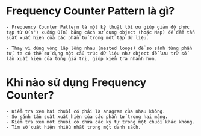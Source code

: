 # Frequency Counter Pattern là gì?

    - Frequency Counter Pattern là một kỹ thuật tối ưu giúp giảm độ phức tạp từ O(n²) xuống O(n) bằng cách sử dụng object (hoặc Map) để đếm tần suất xuất hiện của các phần tử trong một tập dữ liệu.

    - Thay vì dùng vòng lặp lồng nhau (nested loops) để so sánh từng phần tử, ta có thể sử dụng một cấu trúc dữ liệu như object để lưu trữ số lần xuất hiện của từng giá trị, giúp kiểm tra nhanh hơn.

#   Khi nào sử dụng Frequency Counter?

    - Kiểm tra xem hai chuỗi có phải là anagram của nhau không.
    - So sánh tần suất xuất hiện của các phần tử trong hai mảng.
    - Kiểm tra xem một chuỗi có chứa các ký tự trong một chuỗi khác không.
    - Tìm số xuất hiện nhiều nhất trong một danh sách.